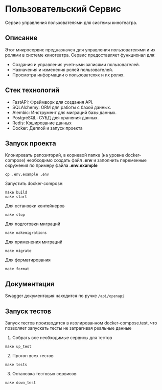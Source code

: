 # Пользовательский Сервис 

Сервис управления пользователями для системы кинотеатра.

## Описание
Этот микросервис предназначен для управления пользователями и их ролями в системе кинотеатра. Сервис предоставляет функционал для:

- Создания и управления учетными записями пользователей.
- Назначения и изменения ролей пользователей.
- Просмотра информации о пользователях и их ролях.

## Стек технологий

- FastAPI: Фреймворк для создания API.
- SQLAlchemy: ORM для работы с базой данных.
- Alembic: Инструмент для миграций базы данных.
- PostgreSQL: СУБД для хранения данных.
- Redis: Кэширование данных
- Docker: Деплой и запуск проекта

## Запуск проекта

Клонировать репозиторий, в корневой папке (на уровне docker-compose) необходимо создать файл **.env** и заполнить переменные окружения 
по примеру файла **.env.example**
```
cp .env.example .env
```

Запустить docker-compose:
```
make build
make start
```

Для остановки контейнеров 
```
make stop
```

Для подготовки миграций 
```
make makemigrations
```

Для применения миграций 
```
make migrate
```

Для форматирования 
```
make format
```


## Документация
Swagger документация находится по ручке `/api/openapi`


## Запуск тестов
Запуск тестов производится в изолированном docker-compose.test, что позволяет запускать тесты не затрагивая реальные данные

1. Собрать все необходимые сервисы для тестов
```
make up_test
```
2. Прогон всех тестов
```
make tests
```
3. Остановка тестовых сервисов
```
make down_test
```
